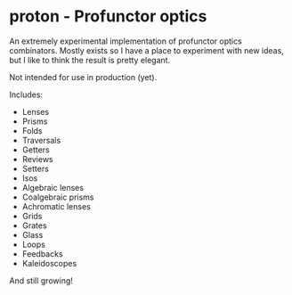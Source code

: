 # proton - Profunctor optics

An extremely experimental implementation of profunctor optics combinators. Mostly exists so I have a place to experiment with new ideas, but I like to think the result is pretty elegant.

Not intended for use in production (yet).

Includes:

* Lenses
* Prisms
* Folds
* Traversals
* Getters
* Reviews
* Setters
* Isos
* Algebraic lenses
* Coalgebraic prisms
* Achromatic lenses
* Grids
* Grates
* Glass
* Loops
* Feedbacks
* Kaleidoscopes

And still growing!
